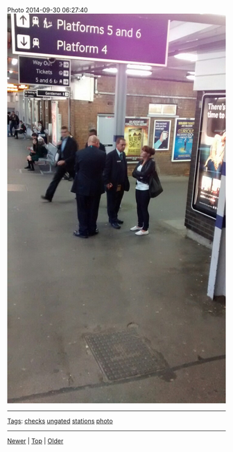 <!--
title: Photo 2014-09-30 06
date: 2020-06-28T14:51:45.145Z
tags: checks, ungated, stations, photo
-->





Photo 2014-09-30 06:27:40
![](98790880052-0.jpg)

<!--BOTTOM-POST-NAVIGATION-->
---

[Tags](tags.md): [checks](tag-checks.md) [ungated](tag-ungated.md) [stations](tag-stations.md) [photo](tag-photo.md)

---

[Newer](98653184862.md) | [Top](index.md) | [Older](98817635237.md)